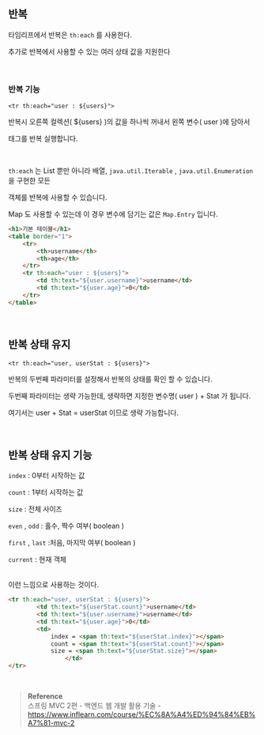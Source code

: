 ## 반복

타임리프에서 반복은 `th:each` 를 사용한다. 

추가로 반복에서 사용할 수 있는 여러 상태 값을 지원한다

<br/>

### 반복 기능

`<tr th:each="user : ${users}">`

반복시 오른쪽 컬렉션( ${users} )의 값을 하나씩 꺼내서 왼쪽 변수( user )에 담아서 

태그를 반복 실행합니다.

<br/>

`th:each` 는 List 뿐만 아니라 배열, `java.util.Iterable` , `java.util.Enumeration` 을 구현한 모든

객체를 반복에 사용할 수 있습니다. 

Map 도 사용할 수 있는데 이 경우 변수에 담기는 값은 `Map.Entry` 입니다.

```html
<h1>기본 테이블</h1>
<table border="1">
    <tr>
        <th>username</th>
        <th>age</th>
    </tr>
    <tr th:each="user : ${users}">
        <td th:text="${user.username}">username</td>
        <td th:text="${user.age}">0</td>
    </tr>
</table>
```

<br/>

## 반복 상태 유지

`<tr th:each="user, userStat : ${users}">`

반복의 두번째 파라미터를 설정해서 반복의 상태를 확인 할 수 있습니다.

두번째 파라미터는 생략 가능한데, 생략하면 지정한 변수명( user ) + Stat 가 됩니다.

여기서는 user + Stat = userStat 이므로 생략 가능합니다.

<br/>

## 반복 상태 유지 기능

`index` : 0부터 시작하는 값

`count` : 1부터 시작하는 값

`size` : 전체 사이즈

`even` , `odd` : 홀수, 짝수 여부( boolean )

`first` , `last` :처음, 마지막 여부( boolean )

`current` : 현재 객체

<br/>이런 느낌으로 사용하는 것이다.

```html
<tr th:each="user, userStat : ${users}">
        <td th:text="${userStat.count}">username</td>
        <td th:text="${user.username}">username</td>
        <td th:text="${user.age}">0</td>
        <td>
            index = <span th:text="${userStat.index}"></span>
            count = <span th:text="${userStat.count}"></span>
            size = <span th:text="${userStat.size}"></span>
				</td>
</tr>	
```

<br/>

>**Reference** <br/>스프링 MVC 2편 - 백엔드 웹 개발 활용 기술 - https://www.inflearn.com/course/%EC%8A%A4%ED%94%84%EB%A7%81-mvc-2